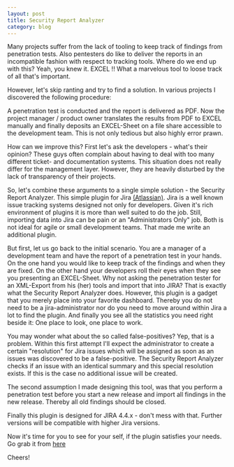```yaml
---
layout: post
title: Security Report Analyzer
category: blog
---
```

Many projects suffer from the lack of tooling to 
keep track of findings from penetration tests. 
Also pentesters do like to deliver the reports in 
an incompatible fashion with respect to tracking 
tools. Where do we end up with this? Yeah, you 
knew it. EXCEL !! What a marvelous tool to loose 
track of all that's important.


However, let's skip ranting and try to find a 
solution. In various projects I discovered the 
following procedure:


A penetration test is conducted and the report 
is delivered as PDF. Now the project manager / 
product owner translates the results from PDF 
to EXCEL manually and finally deposits an 
EXCEL-Sheet on a file share accessible to the 
development team. This is not only tedious but 
also highly error prawn.


How can we improve this? First let's ask the 
developers - what's their opinion? These guys 
often complain about having to deal with too 
many different ticket- and documentation systems. 
This situation does not really differ for 
the management layer. However, they are heavily 
disturbed by the lack of transparency of 
their projects.


So, let's combine these arguments to a single 
simple solution - the Security Report Analyzer. 
This simple plugin for Jira [(Atlassian)](https://www.atlassian.com/software/jira/overview). Jira is a well known issue 
tracking systems designed not only for developers. 
Given it's rich environment of plugins it is 
more than well suited to do the job. Still, 
importing data into Jira can be pain or 
an "Administrators Only" job. Both is not 
ideal for agile or small development teams. 
That made me write an additional plugin.


But first, let us go back to the initial scenario. 
You are a manager of a development team and 
have the report of a penetration test in your 
hands. On the one hand you would like to keep 
track of the findings and when they are fixed. 
On the other hand your developers roll their 
eyes when they see you presenting an 
EXCEL-Sheet. Why not asking the penetration 
tester for an XML-Export from his (her) tools 
and import that into JIRA? That is exactly 
what the Security Report Analyzer does. However, 
this plugin is a gadget that you merely place 
into your favorite dashboard. Thereby you do 
not need to be a jira-administrator nor do 
you need to move around within Jira a lot to 
find the plugin. And finally you see all the 
statistics you need right beside it: 
One place to look, one place to work.


You may wonder what about the so called 
false-positives? Yep, that is a problem. 
Within this first attempt I'll expect the 
administrator to create a certain "resolution" 
for Jira issues which will be assigned as soon 
as an issues was discovered to be a false-positive. 
The Security Report Analyzer checks if an 
issue with an identical summary and this 
special resolution exists. If this is the 
case no additional issue will be created.


The second assumption I made designing this tool, 
was that you perform a penetration test before 
you start a new release and import all findings 
in the new release. Thereby all old findings 
should be closed.


Finally this plugin is designed for JIRA 4.4.x - 
don't mess with that. Further versions will be 
compatible with higher Jira versions.


Now it's time for you to see for your self, 
if the plugin satisfies your needs. Go grab it from
[here](https://github.com/mmiedaner/security/tree/master/security-report-analyzer)

Cheers!
